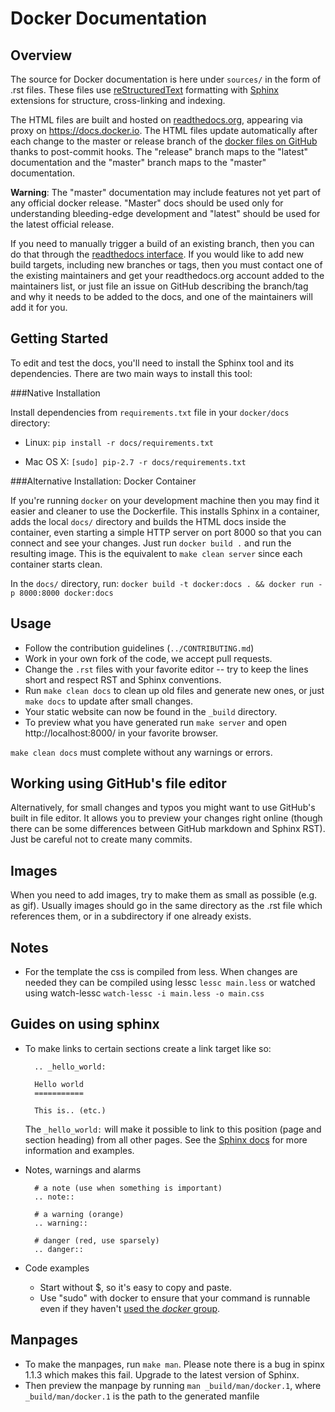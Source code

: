 Docker Documentation
====================

Overview
--------

The source for Docker documentation is here under ``sources/`` in the
form of .rst files. These files use
[reStructuredText](http://docutils.sourceforge.net/rst.html)
formatting with [Sphinx](http://sphinx-doc.org/) extensions for
structure, cross-linking and indexing.

The HTML files are built and hosted on
[readthedocs.org](https://readthedocs.org/projects/docker/), appearing
via proxy on https://docs.docker.io. The HTML files update
automatically after each change to the master or release branch of the
[docker files on GitHub](https://github.com/dotcloud/docker) thanks to
post-commit hooks. The "release" branch maps to the "latest"
documentation and the "master" branch maps to the "master"
documentation. 

**Warning**: The "master" documentation may include features not yet
part of any official docker release. "Master" docs should be used only
for understanding bleeding-edge development and "latest" should be
used for the latest official release.

If you need to manually trigger a build of an existing branch, then
you can do that through the [readthedocs
interface](https://readthedocs.org/builds/docker/). If you would like
to add new build targets, including new branches or tags, then you
must contact one of the existing maintainers and get your
readthedocs.org account added to the maintainers list, or just file an
issue on GitHub describing the branch/tag and why it needs to be added
to the docs, and one of the maintainers will add it for you.

Getting Started
---------------

To edit and test the docs, you'll need to install the Sphinx tool and
its dependencies. There are two main ways to install this tool:

###Native Installation

Install dependencies from `requirements.txt` file in your `docker/docs`
directory:

* Linux: `pip install -r docs/requirements.txt`

* Mac OS X: `[sudo] pip-2.7 -r docs/requirements.txt`

###Alternative Installation: Docker Container

If you're running ``docker`` on your development machine then you may
find it easier and cleaner to use the Dockerfile. This installs Sphinx
in a container, adds the local ``docs/`` directory and builds the HTML
docs inside the container, even starting a simple HTTP server on port
8000 so that you can connect and see your changes. Just run ``docker
build .`` and run the resulting image. This is the equivalent to
``make clean server`` since each container starts clean.

In the ``docs/`` directory, run:
    ```docker build -t docker:docs . && docker run -p 8000:8000 docker:docs```

Usage
-----
* Follow the contribution guidelines (``../CONTRIBUTING.md``)
* Work in your own fork of the code, we accept pull requests.
* Change the ``.rst`` files with your favorite editor -- try to keep the
  lines short and respect RST and Sphinx conventions. 
* Run ``make clean docs`` to clean up old files and generate new ones,
  or just ``make docs`` to update after small changes.
* Your static website can now be found in the ``_build`` directory.
* To preview what you have generated run ``make server`` and open
  http://localhost:8000/ in your favorite browser.

``make clean docs`` must complete without any warnings or errors.

Working using GitHub's file editor
----------------------------------

Alternatively, for small changes and typos you might want to use
GitHub's built in file editor. It allows you to preview your changes
right online (though there can be some differences between GitHub
markdown and Sphinx RST). Just be careful not to create many commits.

Images
------

When you need to add images, try to make them as small as possible
(e.g. as gif). Usually images should go in the same directory as the
.rst file which references them, or in a subdirectory if one already
exists.

Notes
-----
* For the template the css is compiled from less. When changes are needed they can be compiled using
lessc ``lessc main.less`` or watched using watch-lessc ``watch-lessc -i main.less -o main.css``

Guides on using sphinx
----------------------
* To make links to certain sections create a link target like so:

  ```
    .. _hello_world:

    Hello world
    ===========

    This is.. (etc.)
  ```

  The ``_hello_world:`` will make it possible to link to this position
  (page and section heading) from all other pages. See the [Sphinx
  docs](http://sphinx-doc.org/markup/inline.html#role-ref) for more
  information and examples.

* Notes, warnings and alarms

  ```
    # a note (use when something is important)
    .. note::

    # a warning (orange)
    .. warning::

    # danger (red, use sparsely)
    .. danger::

* Code examples

  * Start without $, so it's easy to copy and paste.
  * Use "sudo" with docker to ensure that your command is runnable
    even if they haven't [used the *docker*
    group](http://docs.docker.io/en/latest/use/basics/#why-sudo).

Manpages
--------

* To make the manpages, run ``make man``. Please note there is a bug
  in spinx 1.1.3 which makes this fail.  Upgrade to the latest version
  of Sphinx.
* Then preview the manpage by running ``man _build/man/docker.1``,
  where ``_build/man/docker.1`` is the path to the generated manfile

